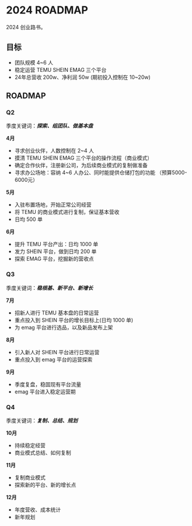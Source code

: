 # 2024 ROADMAP

2024 创业路书。

## 目标

- 团队规模 4~6 人
- 稳定运营 TEMU SHEIN EMAG 三个平台
- 24年总营收 200w、净利润 50w (期初投入控制在 10~20w)


## ROADMAP

### Q2

季度关键词：***探索、组团队、做基本盘***

**4月**

- 寻求创业伙伴，人数控制在 2~4 人
- 摸清 TEMU SHEIN EMAG 三个平台的操作流程（商业模式）
- 确定合作伙伴，注册新公司，为后续商业模式的复制做准备
- 寻求办公场地：容纳 4~6 人办公、同时能提供仓储打包的功能 （预算5000-6000元）


**5月**

- 入驻布置场地，开始正常公司经营
- 将 TEMU 的商业模式进行复制，保证基本营收
- 日均 500 单

**6月**

- 提升 TEMU 平台产出：日均 1000 单
- 发力 SHEIN 平台，做到日均 200 单
- 探索 EMAG 平台，挖掘新的营收点


### Q3

季度关键词：***稳根基、新平台、新增长***

**7月**

- 招新人进行 TEMU 基本盘的日常运营
- 重点投入到 SHEIN 平台的增长目标上(日均 1000 单)
- 为 emag 平台进行选品，以及新品发布上架

**8月**

- 引入新人对 SHEIN 平台进行日常运营
- 重点投入到 emag 平台的运营探索

**9月**

- 季度复盘，稳固现有平台流量
- emag 平台进入稳定运营期


### Q4

季度关键词：***复制、总结、规划***

**10月**

- 持续稳定经营
- 商业模式总结、如何复制


**11月**

- 复制商业模式
- 探索新的平台、新的增长点


**12月**

- 年度营收、成本统计
- 新年规划
